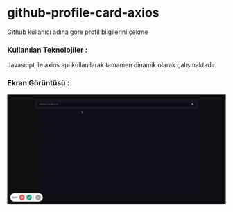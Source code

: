 <h1>github-profile-card-axios</h1>
Github kullanıcı adına göre profil bilgilerini çekme
<h3>Kullanılan Teknolojiler :</h3>
Javascipt ile axios api kullanılarak tamamen dinamik olarak çalışmaktadır.
<h3>Ekran Görüntüsü :</h3>

![screenshot](screenshot.gif)
